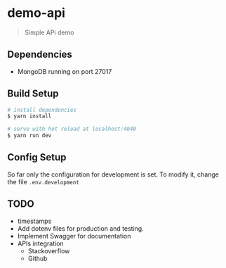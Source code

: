 # demo-api

> Simple APi demo

## Dependencies
* MongoDB running on port 27017

## Build Setup

``` bash
# install dependencies
$ yarn install

# serve with hot reload at localhost:4040
$ yarn run dev

```
## Config Setup
So far only the configuration for development is set.
To modify it, change the file `.env.development`

## TODO
* timestamps
* Add dotenv files for production and testing.
* Implement Swagger for documentation
* APIs integration
  * Stackoverflow
  * Github
